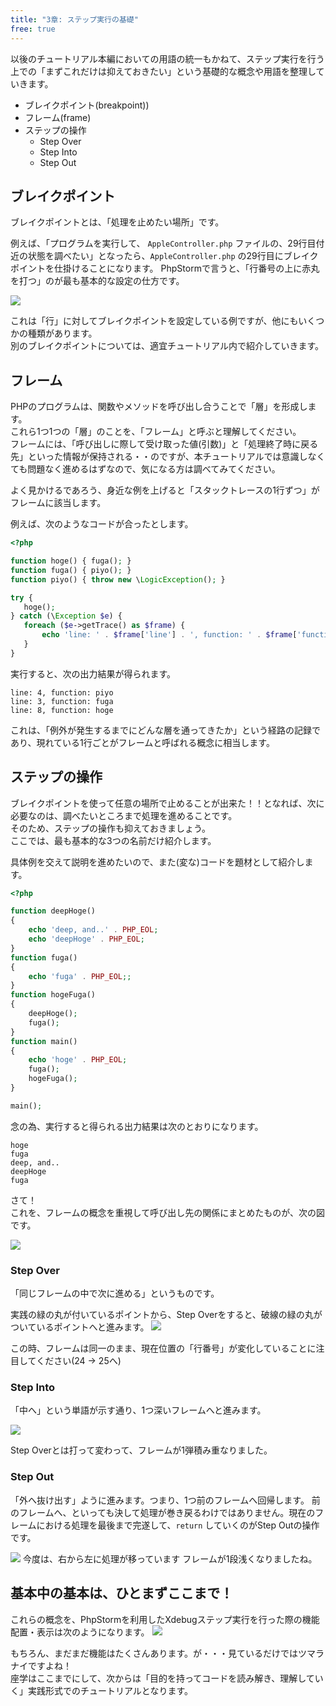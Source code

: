 ```yaml
---
title: "3章: ステップ実行の基礎"
free: true
---
```


以後のチュートリアル本編においての用語の統一もかねて、ステップ実行を行う上での「まずこれだけは抑えておきたい」という基礎的な概念や用語を整理していきます。

- ブレイクポイント(breakpoint))
- フレーム(frame)
- ステップの操作
  - Step Over
  - Step Into
  - Step Out

## ブレイクポイント

ブレイクポイントとは、「処理を止めたい場所」です。

例えば、「プログラムを実行して、 `AppleController.php` ファイルの、29行目付近の状態を調べたい」となったら、`AppleController.php` の29行目にブレイクポイントを仕掛けることになります。
PhpStormで言うと、「行番号の上に赤丸を打つ」のが最も基本的な設定の仕方です。

![](/images/1-3_step-basic/2024-05-10-03-08-36.png)

これは「行」に対してブレイクポイントを設定している例ですが、他にもいくつかの種類があります。  
 別のブレイクポイントについては、適宜チュートリアル内で紹介していきます。

## フレーム

PHPのプログラムは、関数やメソッドを呼び出し合うことで「層」を形成します。  
 これら1つ1つの「層」のことを、「フレーム」と呼ぶと理解してください。  
 フレームには、「呼び出しに際して受け取った値(引数)」と「処理終了時に戻る先」といった情報が保持される・・のですが、本チュートリアルでは意識しなくても問題なく進めるはずなので、気になる方は調べてみてください。

よく見かけるであろう、身近な例を上げると「スタックトレースの1行ずつ」がフレームに該当します。

例えば、次のようなコードが合ったとします。

```php
<?php

function hoge() { fuga(); }
function fuga() { piyo(); }
function piyo() { throw new \LogicException(); }

try {
   hoge();
} catch (\Exception $e) {
   foreach ($e->getTrace() as $frame) {
       echo 'line: ' . $frame['line'] . ', function: ' . $frame['function'] . PHP_EOL;
   }
}
```

実行すると、次の出力結果が得られます。

```
line: 4, function: piyo
line: 3, function: fuga
line: 8, function: hoge
```

これは、「例外が発生するまでにどんな層を通ってきたか」という経路の記録であり、現れている1行ごとがフレームと呼ばれる概念に相当します。

## ステップの操作

ブレイクポイントを使って任意の場所で止めることが出来た！！となれば、次に必要なのは、調べたいところまで処理を進めることです。  
そのため、ステップの操作も抑えておきましょう。  
ここでは、最も基本的な3つの名前だけ紹介します。

具体例を交えて説明を進めたいので、また(変な)コードを題材として紹介します。

```php
<?php

function deepHoge()
{
    echo 'deep, and..' . PHP_EOL;
    echo 'deepHoge' . PHP_EOL;
}
function fuga()
{
    echo 'fuga' . PHP_EOL;;
}
function hogeFuga()
{
    deepHoge();
    fuga();
}
function main()
{
    echo 'hoge' . PHP_EOL;
    fuga();
    hogeFuga();
}

main();
```

念の為、実行すると得られる出力結果は次のとおりになります。

```
hoge
fuga
deep, and..
deepHoge
fuga
```

さて！  
これを、フレームの概念を重視して呼び出し先の関係にまとめたものが、次の図です。

![](/images/1-3_step-basic/2024-05-10-03-28-55.png)

### Step Over

「同じフレームの中で次に進める」というものです。

実践の緑の丸が付いているポイントから、Step Overをすると、破線の緑の丸がついているポイントへと進みます。
![](/images/1-3_step-basic/2024-05-10-03-30-29.png)

この時、フレームは同一のまま、現在位置の「行番号」が変化していることに注目してください(24 -> 25へ)

### Step Into

「中へ」という単語が示す通り、1つ深いフレームへと進みます。

![](/images/1-3_step-basic/2024-05-10-03-33-19.png)

Step Overとは打って変わって、フレームが1弾積み重なりました。

### Step Out

「外へ抜け出す」ように進みます。つまり、1つ前のフレームへ回帰します。
前のフレームへ、といっても決して処理が巻き戻るわけではありません。現在のフレームにおける処理を最後まで完遂して、`return` していくのがStep Outの操作です。

![](/images/1-3_step-basic/2024-05-10-03-37-38.png)
今度は、右から左に処理が移っています
フレームが1段浅くなりましたね。

## 基本中の基本は、ひとまずここまで！
これらの概念を、PhpStormを利用したXdebugステップ実行を行った際の機能配置・表示は次のようになります。
![](/./images/1-3_step-basic/1-3_step-basic_2024-05-11-03-25-07.png)

もちろん、まだまだ機能はたくさんあります。が・・・見ているだけではツマラナイですよね！  
座学はここまでにして、次からは「目的を持ってコードを読み解き、理解していく」実践形式でのチュートリアルとなります。
